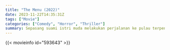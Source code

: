 ```yaml
---
title: "The Menu (2022)"
date: 2023-11-22T14:35:31Z
tags: ["Movie"]
categories: ["Comedy", "Horror", "Thriller"]
summary: Sepasang suami istri muda melakukan perjalanan ke pulau terpencil untuk makan di restoran eksklusif di mana kokinya telah menyiapkan menu mewah, dengan beberapa kejutan yang mengejutkan.
---
```


<mux-player stream-type="on-demand"
src="https://kp3d-my.sharepoint.com/personal/ryoo_kp3d_onmicrosoft_com/_layouts/15/download.aspx?share=EY0uZm9JUMRBoRrzccDGAKABqaK94IeRSM63hhwSpLAUWw" prefer-playback="mse" controls>

</mux-player>


{{< movieinfo id="593643" >}}

<script src="https://cdn.jsdelivr.net/npm/@mux/mux-player"></script>

 <script type="application/ld+json ">
{
"@context": "https://schema.org/",
"@type": "VideoObject",
"name": "The Menu (2022)",
"contentUrl": "https://stream.mux.com/6rGOaM900p6TZdI02r8WUQuyJDPtFWRsNPgPu8Sb3D5b00.m3u8",
"thumbnailUrl": "https://www.themoviedb.org/t/p/original/tvKGW9ckjBFDeDRfpLqNZsJHht5.jpg?width=314&fit_mode=preserve&time=25",
"uploadDate": "2023-11-22T14:35:31Z",
}

</script>